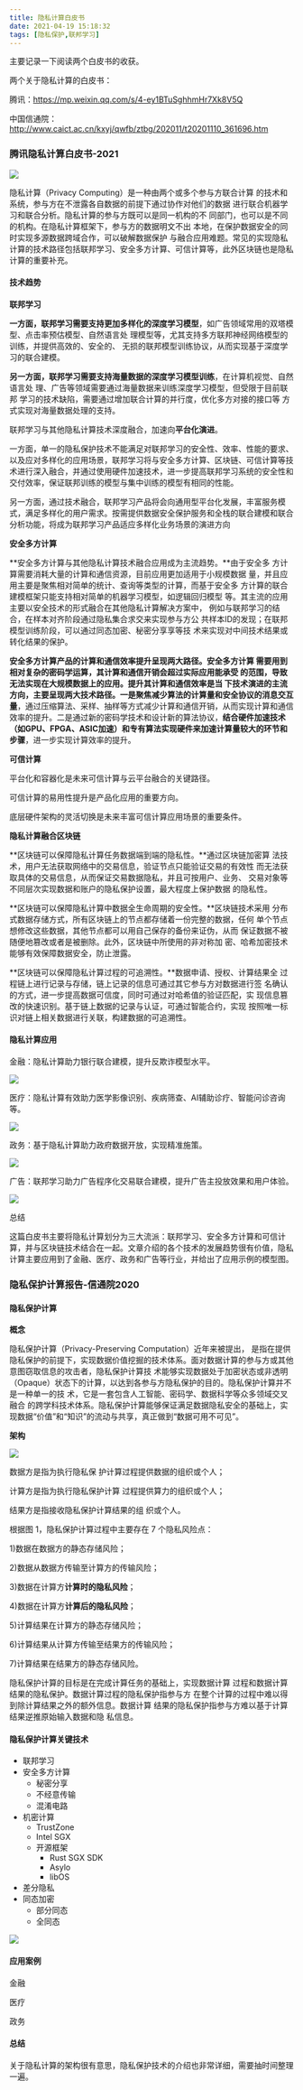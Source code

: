 ```yaml
---
title: 隐私计算白皮书
date: 2021-04-19 15:18:32
tags: [隐私保护,联邦学习]
---
```


主要记录一下阅读两个白皮书的收获。

<!--more-->

两个关于隐私计算的白皮书：

腾讯：https://mp.weixin.qq.com/s/4-ey1BTuSghhmHr7Xk8V5Q

中国信通院：http://www.caict.ac.cn/kxyj/qwfb/ztbg/202011/t20201110_361696.htm

### 腾讯隐私计算白皮书-2021

![](http://img.wanghaojun.cn//other/20210419101929.png)

隐私计算（Privacy Computing）是一种由两个或多个参与方联合计算 的技术和系统，参与方在不泄露各自数据的前提下通过协作对他们的数据 进行联合机器学习和联合分析。隐私计算的参与方既可以是同一机构的不 同部门，也可以是不同的机构。在隐私计算框架下，参与方的数据明文不出 本地，在保护数据安全的同时实现多源数据跨域合作，可以破解数据保护 与融合应用难题。常见的实现隐私计算的技术路径包括联邦学习、安全多方计算、可信计算等，此外区块链也是隐私计算的重要补充。

#### 技术趋势

**联邦学习**

**一方面，联邦学习需要支持更加多样化的深度学习模型**，如广告领域常用的双塔模型、点击率预估模型、自然语言处 理模型等，尤其支持多方联邦神经网络模型的训练，并提供高效的、安全的、 无损的联邦模型训练协议，从而实现基于深度学习的联合建模。

**另一方面，联邦学习需要支持海量数据的深度学习模型训练**，在计算机视觉、自然语言处 理、广告等领域需要通过海量数据来训练深度学习模型，但受限于目前联邦 学习的技术缺陷，需要通过增加联合计算的并行度，优化多方对接的接口等 方式实现对海量数据处理的支持。

联邦学习与其他隐私计算技术深度融合，加速向**平台化演进**。

一方面，单一的隐私保护技术不能满足对联邦学习的安全性、效率、性能的要求、以及应对多样化的应用场景，联邦学习将与安全多方计算、区块链、可信计算等技术进行深入融合，并通过使用硬件加速技术，进一步提高联邦学习系统的安全性和交付效率，保证联邦训练的模型与集中训练的模型有相同的性能。

另一方面，通过技术融合，联邦学习产品将会向通用型平台化发展，丰富服务模式，满足多样化的用户需求。按需提供数据安全保护服务和全栈的联合建模和联合分析功能，将成为联邦学习产品适应多样化业务场景的演进方向

**安全多方计算**

**安全多方计算与其他隐私计算技术融合应用成为主流趋势。**由于安全多 方计算需要消耗大量的计算和通信资源，目前应用更加适用于小规模数据 量，并且应用主要是聚焦相对简单的统计、查询等类型的计算，而基于安全多 方计算的联合建模框架只能支持相对简单的机器学习模型，如逻辑回归模型 等。其主流的应用主要以安全技术的形式融合在其他隐私计算解决方案中， 例如与联邦学习的结合，在样本对齐阶段通过隐私集合求交来实现参与方公 共样本ID的发现；在联邦模型训练阶段，可以通过同态加密、秘密分享享等技 术来实现对中间技术结果或转化结果的保护。

**安全多方计算产品的计算和通信效率提升呈现两大路径。**安全多方计算 需要用到相对复杂的密码学运算，其计算和通信开销会超过实际应用能承受 的范围，导致无法实现在大规模数据上的应用。提升其计算和通信效率是当 下技术演进的主流方向，主要呈现两大技术路径。一是聚焦**减少算法的计算量和安全协议的消息交互量**，通过压缩算法、采样、抽样等方式减少计算和通信开销，从而实现计算和通信效率的提升。二是通过新的密码学技术和设计新的算法协议，**结合硬件加速技术（如GPU、FPGA、ASIC加速）和专有算法实现硬件来加速计算量较大的环节和步骤**，进一步实现计算效率的提升。

**可信计算**

平台化和容器化是未来可信计算与云平台融合的关键路径。

可信计算的易用性提升是产品化应用的重要方向。

底层硬件架构的灵活切换是未来丰富可信计算应用场景的重要条件。

**隐私计算融合区块链**

**区块链可以保障隐私计算任务数据端到端的隐私性。**通过区块链加密算 法技术，用户无法获取网络中的交易信息，验证节点只能验证交易的有效性 而无法获取具体的交易信息，从而保证交易数据隐私，并且可按用户、业务、 交易对象等不同层次实现数据和账户的隐私保护设置，最大程度上保护数据 的隐私性。

 **区块链可以保障隐私计算中数据全生命周期的安全性。**区块链技术采用 分布式数据存储方式，所有区块链上的节点都存储着一份完整的数据，任何 单个节点想修改这些数据，其他节点都可以用自己保存的备份来证伪，从而 保证数据不被随便地篡改或者是被删除。此外，区块链中所使用的非对称加 密、哈希加密技术能够有效保障数据安全，防止泄露。

 **区块链可以保障隐私计算过程的可追溯性。**数据申请、授权、计算结果全 过程链上进行记录与存储，链上记录的信息可通过其它参与方对数据进行签 名确认的方式，进一步提高数据可信度，同时可通过对哈希值的验证匹配，实 现信息篡改的快速识别。基于链上数据的记录与认证，可通过智能合约，实现 按照唯一标识对链上相关数据进行关联，构建数据的可追溯性。

#### 隐私计算应用

金融：隐私计算助力银行联合建模，提升反欺诈模型水平。

![](http://img.wanghaojun.cn//other/20210419134454.png)

医疗：隐私计算有效助力医学影像识别、疾病筛查、AI辅助诊疗、智能问诊咨询 等。

![](http://img.wanghaojun.cn//other/20210419134530.png)

政务：基于隐私计算助力政府数据开放，实现精准施策。

![](http://img.wanghaojun.cn//other/20210419134616.png)

广告：联邦学习助力广告程序化交易联合建模，提升广告主投放效果和用户体验。

![](http://img.wanghaojun.cn//other/20210419134802.png)

总结

这篇白皮书主要将隐私计算划分为三大流派：联邦学习、安全多方计算和可信计算，并与区块链技术结合在一起。文章介绍的各个技术的发展趋势很有价值，隐私计算主要应用到了金融、医疗、政务和广告等行业，并给出了应用示例的模型图。

### 隐私保护计算报告-信通院2020

#### 隐私保护计算

**概念**

隐私保护计算（Privacy-Preserving Computation）近年来被提出， 是指在提供隐私保护的前提下，实现数据价值挖掘的技术体系。面对数据计算的参与方或其他意图窃取信息的攻击者，隐私保护计算技 术能够实现数据处于加密状态或非透明（Opaque）状态下的计算，以达到各参与方隐私保护的目的。隐私保护计算并不是一种单一的技 术，它是一套包含人工智能、密码学、数据科学等众多领域交叉融合 的跨学科技术体系。隐私保护计算能够保证满足数据隐私安全的基础上，实现数据“价值”和“知识”的流动与共享，真正做到“数据可用不可见”。

**架构**

![](http://img.wanghaojun.cn//other/20210419144409.png)

数据方是指为执行隐私保 护计算过程提供数据的组织或个人；

计算方是指为执行隐私保护计算 过程提供算力的组织或个人；

结果方是指接收隐私保护计算结果的组 织或个人。

根据图 1，隐私保护计算过程中主要存在 7 个隐私风险点： 

1)数据在数据方的静态存储风险；

2)数据从数据方传输至计算方的传输风险；

3)数据在计算方**计算时的隐私风险**；

4)数据在计算方**计算后的隐私风险**； 

5)计算结果在计算方的静态存储风险； 

6)计算结果从计算方传输至结果方的传输风险； 

7)计算结果在结果方的静态存储风险。

隐私保护计算的目标是在完成计算任务的基础上，实现数据计算 过程和数据计算结果的隐私保护。数据计算过程的隐私保护指参与方 在整个计算的过程中难以得到除计算结果之外的额外信息。数据计算 结果的隐私保护指参与方难以基于计算结果逆推原始输入数据和隐 私信息。

#### 隐私保护计算关键技术

- 联邦学习
- 安全多方计算
  - 秘密分享
  - 不经意传输
  - 混淆电路
- 机密计算
  - TrustZone
  - Intel SGX
  - 开源框架
    - Rust SGX SDK
    - Asylo
    - libOS
- 差分隐私
- 同态加密
  - 部分同态
  - 全同态

![](http://img.wanghaojun.cn//other/20210419150641.png)

#### 应用案例

金融

医疗

政务

#### 总结

关于隐私计算的架构很有意思，隐私保护技术的介绍也非常详细，需要抽时间整理一遍。

